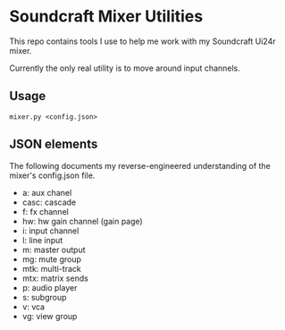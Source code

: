 # Soundcraft Mixer Utilities

This repo contains tools I use to help me work with my Soundcraft Ui24r mixer.

Currently the only real utility is to move around input channels.

## Usage

`mixer.py <config.json>`

## JSON elements

The following documents my reverse-engineered understanding of the mixer's config.json file.

- a: aux chanel
- casc: cascade
- f: fx channel
- hw: hw gain channel (gain page)
- i: input channel
- l: line input
- m: master output
- mg: mute group
- mtk: multi-track
- mtx: matrix sends
- p: audio player
- s: subgroup
- v: vca
- vg: view group
